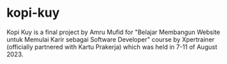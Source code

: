 # kopi-kuy

Kopi Kuy is a final project by Amru Mufid for "Belajar Membangun Website untuk Memulai Karir sebagai Software Developer" course by Xpertrainer (officially partnered with Kartu Prakerja) which was held in 7-11 of August 2023.
